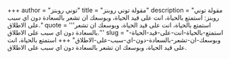 +++
author = "توني روبنز"
title = "مقولة توني روبنز"
description = "مقولة توني روبنز: استمتع بالحياة، انت على قيد الحياة، وبوسعك ان تشعر بالسعادة دون اي سبب على الاطلاق."
quote = '''استمتع بالحياة، انت على قيد الحياة، وبوسعك ان تشعر بالسعادة دون اي سبب على الاطلاق.'''
slug = "استمتع-بالحياة-انت-على-قيد-الحياة-وبوسعك-ان-تشعر-بالسعادة-دون-اي-سبب-على-الاطلاق"
+++
استمتع بالحياة، انت على قيد الحياة، وبوسعك ان تشعر بالسعادة دون اي سبب على الاطلاق.
